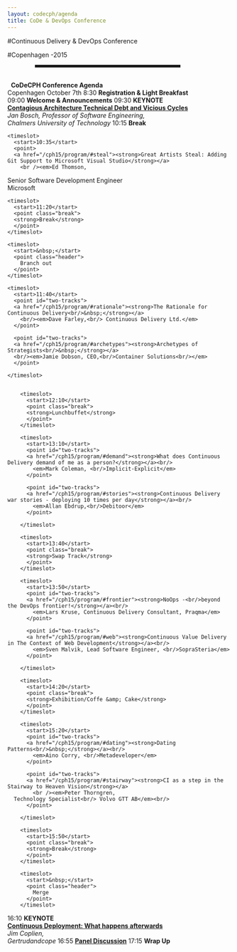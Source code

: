 ```yaml
---
layout: codecph/agenda
title: CoDe & DevOps Conference
---
```

#Continuous Delivery & DevOps Conference

#Copenhagen -2015

<hr style="height:6px; margin-left:62px;" align="left" width="65%"> <br/>
<agenda>
  <timeslot>
    <start>&nbsp;</start>
    <point class="header">
      <strong>CoDeCPH Conference Agenda</strong><br/>
      Copenhagen October 7th
    </point>
  </timeslot>

  <timeslot>
    <start>8:30</start>
    <point><strong>Registration &amp; Light Breakfast</strong><br/></point>
  </timeslot>

  <timeslot>
    <start>09:00</start>
    <point><strong>Welcome &amp; Announcements</strong></point>
  </timeslot>

  <timeslot>
    <start>09:30</start>
    <point><strong>KEYNOTE<br/></strong>
    <a href="/cph15/program/#vicious"><strong>Contagious Architecture Technical Debt and Vicious Cycles</strong></a>
    <em><br/>Jan Bosch, Professor of Software Engineering,<br/> Chalmers University of Technology</em>
    </point>
  </timeslot>


  <timeslot>
    <start>10:15</start>
    <point class="break">
    <strong>Break</strong>
    </point>
  </timeslot>


    <timeslot>
      <start>10:35</start>
      <point>
      <a href="/cph15/program/#steal"><strong>Great Artists Steal: Adding Git Support to Microsoft Visual Studio</strong></a>
        <br /><em>Ed Thomson,
  Senior Software Development Engineer<br/> Microsoft</em><br/>
      </point>
    </timeslot>

    <timeslot>
      <start>11:20</start>
      <point class="break">
      <strong>Break</strong>
      </point>
    </timeslot>

    <timeslot>
      <start>&nbsp;</start>
      <point class="header">
        Branch out
      </point>
    </timeslot>

    <timeslot>
      <start>11:40</start>
      <point id="two-tracks">
      <a href="/cph15/program/#rationale"><strong>The Rationale for Continuous Delivery<br/>&nbsp;</strong></a>
        <br/><em>Dave Farley,<br/> Continuous Delivery Ltd.</em>
      </point>

      <point id="two-tracks">
      <a href="/cph15/program/#archetypes"><strong>Archetypes of Strategists<br/>&nbsp;</strong></a>
      <br/><em>Jamie Dobson, CEO,<br/>Container Solutions<br/></em>
      </point>

    </timeslot>


        <timeslot>
          <start>12:10</start>
          <point class="break">
          <strong>Lunchbuffet</strong>
          </point>
        </timeslot>

        <timeslot>
          <start>13:10</start>
          <point id="two-tracks">
          <a href="/cph15/program/#demand"><strong>What does Continuous Delivery demand of me as a person?</strong></a><br/>
            <em>Mark Coleman, <br/>Implicit-Explicit</em>
          </point>

          <point id="two-tracks">
          <a href="/cph15/program/#stories"><strong>Continuous Delivery war stories - deploying 10 times per day</strong></a><br/>
            <em>Allan Ebdrup,<br/>Debitoor</em>
          </point>

        </timeslot>

        <timeslot>
          <start>13:40</start>
          <point class="break">
          <strong>Swap Track</strong>
          </point>
        </timeslot>

        <timeslot>
          <start>13:50</start>
          <point id="two-tracks">
          <a href="/cph15/program/#frontier"><strong>NoOps -<br/>beyond the DevOps frontier!</strong></a><br/>
            <em>Lars Kruse, Continuous Delivery Consultant, Praqma</em>
          </point>

          <point id="two-tracks">
          <a href="/cph15/program/#web"><strong>Continuous Value Delivery in The Context of Web Development</strong></a><br/>
            <em>Sven Malvik, Lead Software Engineer, <br/>SopraSteria</em>
          </point>

        </timeslot>

        <timeslot>
          <start>14:20</start>
          <point class="break">
          <strong>Exhibition/Coffe &amp; Cake</strong>
          </point>
        </timeslot>

        <timeslot>
          <start>15:20</start>
          <point id="two-tracks">
          <a href="/cph15/program/#dating"><strong>Dating Patterns<br/>&nbsp;</strong></a><br/>
            <em>Aino Corry, <br/>Metadeveloper</em>
          </point>

          <point id="two-tracks">
          <a href="/cph15/program/#stairway"><strong>CI as a step in the Stairway to Heaven Vision</strong></a>
            <br /><em>Peter Thorngren,
      Technology Specialist<br/> Volvo GTT AB</em><br/>
          </point>

        </timeslot>

        <timeslot>
          <start>15:50</start>
          <point class="break">
          <strong>Break</strong>
          </point>
        </timeslot>

        <timeslot>
          <start>&nbsp;</start>
          <point class="header">
            Merge
          </point>
        </timeslot>

  <timeslot>
    <start>16:10</start>
    <point>
      <strong>KEYNOTE<br/></strong>
      <a href="/cph15/program/#afterwards"><strong>Continuous Deployment: What happens afterwards</strong></a><br/>
      <em> Jim Coplien,<br/>Gertrudandcope</em>
    </point>
  </timeslot>

  <timeslot>
    <start>16:55</start>
    <point>
    <a href="/cph15/program/"><strong>Panel Discussion</strong></a>
    </point>
  </timeslot>

  <timeslot>
    <start>17:15</start>
    <point>
      <strong>Wrap Up</strong>
    </point>
  </timeslot>


  </timeslot>
